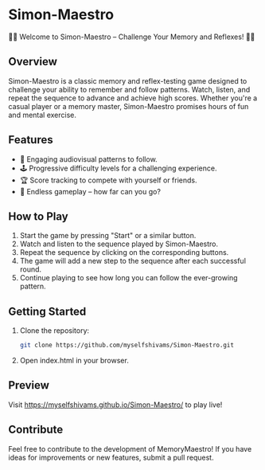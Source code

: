 # Simon-Maestro

🔵🔴 Welcome to Simon-Maestro – Challenge Your Memory and Reflexes! 🔴🔵

## Overview

Simon-Maestro is a classic memory and reflex-testing game designed to challenge your ability to remember and follow patterns. Watch, listen, and repeat the sequence to advance and achieve high scores. Whether you're a casual player or a memory master, Simon-Maestro promises hours of fun and mental exercise.

## Features

- 🎵 Engaging audiovisual patterns to follow.
- 🕹️ Progressive difficulty levels for a challenging experience.
- 🏆 Score tracking to compete with yourself or friends.
- 🔄 Endless gameplay – how far can you go?

## How to Play

1. Start the game by pressing "Start" or a similar button.
2. Watch and listen to the sequence played by Simon-Maestro.
3. Repeat the sequence by clicking on the corresponding buttons.
4. The game will add a new step to the sequence after each successful round.
5. Continue playing to see how long you can follow the ever-growing pattern.

## Getting Started

1. Clone the repository:

   ```bash
   git clone https://github.com/myselfshivams/Simon-Maestro.git
   ```

2. Open index.html in your browser.

## Preview

Visit https://myselfshivams.github.io/Simon-Maestro/ to play live!



## Contribute

Feel free to contribute to the development of MemoryMaestro! If you have ideas for improvements or new features, submit a pull request.

